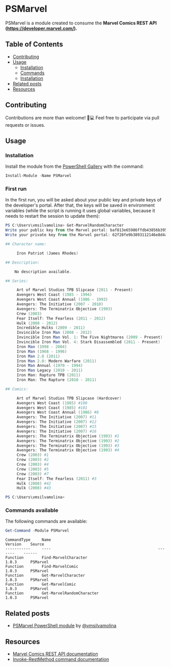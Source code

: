 # PSMarvel
PSMarvel is a module created to consume the **Marvel Comics REST API (https://developer.marvel.com/).**

## Table of Contents

- [Contributing](#contributing)
- [Usage](#usage)
  - [Installation](#installation)
  - [Commands](#commands-available)
  - [Installation](#installation)
- [Related posts](#related-posts)
- [Resources](#resources)


## Contributing

Contributions are more than welcome! 🚀💻 Feel free to participate via pull requests or issues.

## Usage

### Installation

Install the module from the [PowerShell Gallery](https://www.powershellgallery.com/) with the command:

```powershell
Install-Module -Name PSMarvel
```

### First run

In the first run, you will be asked about your public key and private keys of the developer's portal. After that, the keys will be saved in environment variables (while the script is running it uses global variables, because it needs to restart the session to update them):

```powershell
PS C:\Users\vmsilvamolina> Get-MarvelRandomCharacter
Write your public key from the Marvel portal: baf813e65986ffdb43856b3957acda38
Write your private key from the Marvel portal: 62f28fe9b3893112146e8d4add4b7ab571f03f41

## Character name: 

     Iron Patriot (James Rhodes)

## Description: 

    No description available.

## Series: 

     Art of Marvel Studios TPB Slipcase (2011 - Present)
     Avengers West Coast (1985 - 1994)
     Avengers West Coast Annual (1986 - 1993)
     Avengers: The Initiative (2007 - 2010)
     Avengers: The Terminatrix Objective (1993)
     Crew (2003)
     Fear Itself: The Fearless (2011 - 2012)
     Hulk (2008 - 2012)
     Incredible Hulks (2009 - 2011)
     Invincible Iron Man (2008 - 2012)
     Invincible Iron Man Vol. 1: The Five Nightmares (2009 - Present)
     Invincible Iron Man Vol. 4: Stark Disassembled (2011 - Present)
     Iron Man (1998 - 2004)
     Iron Man (1968 - 1996)
     Iron Man 2.0 (2011)
     Iron Man 2.0: Modern Warfare (2011)
     Iron Man Annual (1970 - 1994)
     Iron Man Legacy (2010 - 2011)
     Iron Man: Rapture TPB (2011)
     Iron Man: The Rapture (2010 - 2011)

## Comics: 

     Art of Marvel Studios TPB Slipcase (Hardcover)
     Avengers West Coast (1985) #100
     Avengers West Coast (1985) #101
     Avengers West Coast Annual (1986) #8
     Avengers: The Initiative (2007) #11
     Avengers: The Initiative (2007) #12
     Avengers: The Initiative (2007) #15
     Avengers: The Initiative (2007) #16
     Avengers: The Terminatrix Objective (1993) #1
     Avengers: The Terminatrix Objective (1993) #2
     Avengers: The Terminatrix Objective (1993) #3
     Avengers: The Terminatrix Objective (1993) #4
     Crew (2003) #1
     Crew (2003) #2
     Crew (2003) #4
     Crew (2003) #5
     Crew (2003) #7
     Fear Itself: The Fearless (2011) #3
     Hulk (2008) #42
     Hulk (2008) #43

PS C:\Users\vmsilvamolina>
```


### Commands available

The following commands are available:

```powershell
Get-Command -Module PSMarvel
```

```text
CommandType     Name                                               Version    Source
-----------     ----                                               -------    ------
Function        Find-MarvelCharacter                               1.0.3      PSMarvel
Function        Find-MarvelComic                                   1.0.3      PSMarvel
Function        Get-MarvelCharacter                                1.0.3      PSMarvel
Function        Get-MarvelComic                                    1.0.3      PSMarvel
Function        Get-MarvelRandomCharacter                          1.0.3      PSMarvel
```

## Related posts

* [PSMarvel PowerShell module](https://blog.victorsilva.com.uy/marvel-from-powershell/) by [@vmsilvamolina](https://twitter.com/vmsilvamolina)

## Resources

* [Marvel Comics REST API documentation](https://developer.marvel.com/documentation/getting_started)
* [Invoke-RestMethod command documentation](https://docs.microsoft.com/en-us/powershell/module/microsoft.powershell.utility/invoke-restmethod?view=powershell-6)
